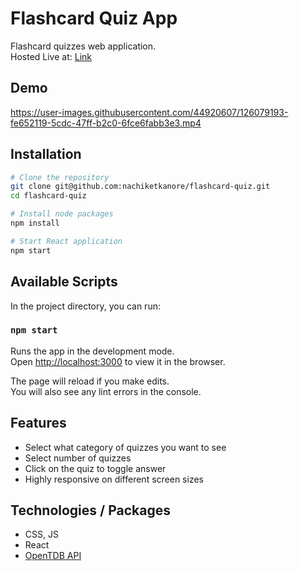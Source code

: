 # Flashcard Quiz App
Flashcard quizzes web application. <br>
Hosted Live at: [Link](http://weary-mist.surge.sh/)

## Demo

https://user-images.githubusercontent.com/44920607/126079193-fe652119-5cdc-47ff-b2c0-6fce6fabb3e3.mp4



## Installation
```bash
# Clone the repository
git clone git@github.com:nachiketkanore/flashcard-quiz.git
cd flashcard-quiz

# Install node packages
npm install

# Start React application
npm start
```

## Available Scripts

In the project directory, you can run:

### `npm start`

Runs the app in the development mode.\
Open [http://localhost:3000](http://localhost:3000) to view it in the browser.

The page will reload if you make edits.\
You will also see any lint errors in the console.

## Features
- Select what category of quizzes you want to see
- Select number of quizzes
- Click on the quiz to toggle answer
- Highly responsive on different screen sizes

## Technologies / Packages
- CSS, JS
- React
- [OpenTDB API](https://opentdb.com/api_config.php)


